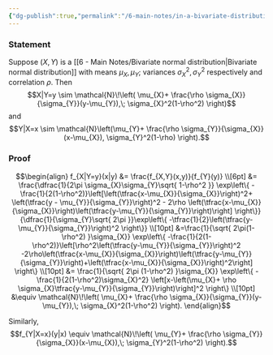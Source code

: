 ```yaml
---
{"dg-publish":true,"permalink":"/6-main-notes/in-a-bivariate-distribution-the-distribution-of-one-variable-conditioned-on-the-other-variable-is-a-normal-distribution/","tags":["probability_theory","info"]}
---
```


### Statement

Suppose $(X,Y)$ is a [[6 - Main Notes/Bivariate normal distribution\|Bivariate normal distribution]] with means $\mu_{X}, \mu_{Y}$; variances $\sigma_{X}^2, \sigma_{Y}^2$ respectively and correlation $\rho$. Then 
$$X|Y=y \sim \mathcal{N}\!\left( \mu_{X}+ \frac{\rho \sigma_{X}}{\sigma_{Y}}(y-\mu_{Y}),\; \sigma_{X}^2(1-\rho^2) \right)$$
and
$$Y|X=x \sim \mathcal{N}\left(\mu_{Y}+ \frac{\rho \sigma_{Y}}{\sigma_{X}}(x-\mu_{X}), \sigma_{Y}^2(1-\rho) \right).$$
### Proof

$$\begin{align}
f_{X|Y=y}(x|y) &= \frac{f_{X,Y}(x,y)}{f_{Y}(y)} \\[6pt]
&= \frac{\dfrac{1}{2\pi \sigma_{X}\sigma_{Y}\sqrt{ 1-\rho^2 }}
\exp\left\{ -\frac{1}{2(1-\rho^2)}\left[\left(\tfrac{x-\mu_{X}}{\sigma_{X}}\right)^2+ \left(\tfrac{y - \mu_{Y}}{\sigma_{Y}}\right)^2 - 2\rho \left(\tfrac{x-\mu_{X}}{\sigma_{X}}\right)\left(\tfrac{y-\mu_{Y}}{\sigma_{Y}}\right)\right] \right\}}
{\dfrac{1}{\sigma_{Y}\sqrt{ 2\pi }}\exp\left\{ -\tfrac{1}{2}\left(\tfrac{y-\mu_{Y}}{\sigma_{Y}}\right)^2 \right\}} \\[10pt]
&=\frac{1}{\sqrt{ 2\pi(1-\rho^2) }\sigma_{X}}
\exp\left\{ -\frac{1}{2(1-\rho^2)}\left[\rho^2\left(\tfrac{y-\mu_{Y}}{\sigma_{Y}}\right)^2 -2\rho\left(\tfrac{x-\mu_{X}}{\sigma_{X}}\right)\left(\tfrac{y-\mu_{Y}}{\sigma_{Y}}\right)+\left(\tfrac{x-\mu_{X}}{\sigma_{X}}\right)^2\right] \right\} \\[10pt]
&= \frac{1}{\sqrt{ 2\pi (1-\rho^2) }\sigma_{X}}
\exp\left\{ - \frac{1}{2(1-\rho^2)\sigma_{X}^2} \left[x-\left(\mu_{X}+ \rho \sigma_{X}\tfrac{y-\mu_{Y}}{\sigma_{Y}}\right)\right]^2 \right\} \\[10pt]
&\equiv \mathcal{N}\!\left( \mu_{X}+ \frac{\rho \sigma_{X}}{\sigma_{Y}}(y-\mu_{Y}),\; \sigma_{X}^2(1-\rho^2) \right).
\end{align}$$

Similarly,
$$f_{Y|X=x}(y|x) \equiv \mathcal{N}\!\left( \mu_{Y}+ \frac{\rho \sigma_{Y}}{\sigma_{X}}(x-\mu_{X}),\; \sigma_{Y}^2(1-\rho^2) \right).$$
